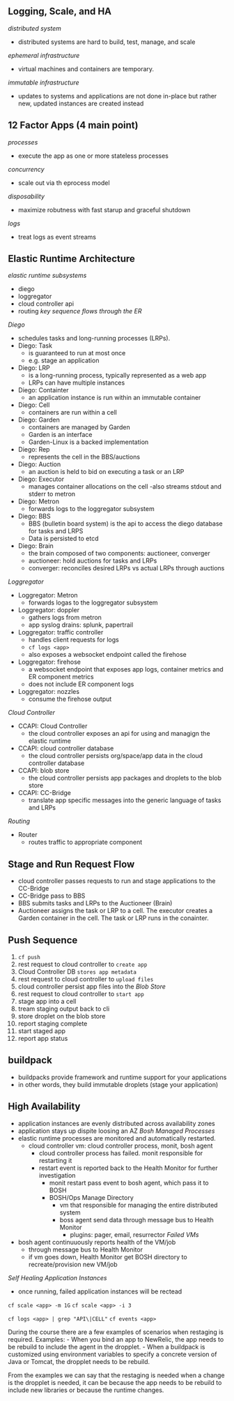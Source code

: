 ## Logging, Scale, and HA
*distributed system*
- distributed systems are hard to build, test, manage, and scale

*ephemeral infrastructure*
- virtual machines and containers are temporary.

*immutable infrastructure*
- updates to systems and applications are not done in-place but rather new, updated instances are created instead

## 12 Factor Apps (4 main point)
*processes*
- execute the app as one or more stateless processes

*concurrency*
- scale out via th eprocess model

*disposability*
- maximize robutness with fast starup and graceful shutdown

*logs*
- treat logs as event streams

## Elastic Runtime Architecture
*elastic runtime subsystems*
- diego
- loggregator
- cloud controller api
- routing
*key sequence flows through the ER*

_Diego_
- schedules tasks and long-running processes (LRPs).
- Diego: Task
	- is guaranteed to run at most once
	- e.g. stage an application
- Diego: LRP
	- is a long-running process, typically represented as a web app
	- LRPs can have multiple instances
- Diego: Containter
	- an application instance is run within an immutable container
- Diego: Cell
	- containers are run within a cell
- Diego: Garden
	- containers are managed by Garden
	- Garden is an interface
	- Garden-Linux is a backed implementation
- Diego: Rep
	- represents the cell in the BBS/auctions
- Diego: Auction
	- an auction is held to bid on executing a task or an LRP
- Diego: Executor
	- manages container allocations on the cell
	-also streams stdout and stderr to metron
- Diego: Metron
	- forwards logs to the loggregator subsystem
- Diego: BBS
	- BBS (bulletin board system) is the api to access the diego database for tasks and LRPS
	- Data is persisted to etcd
- Diego: Brain
	- the brain composed of two components: auctioneer, converger
	- auctioneer: hold auctions for tasks and LRPs
	- converger: reconciles desired LRPs vs actual LRPs through auctions

_Loggregator_
- Loggregator: Metron
	- forwards logas to the loggregator subsystem
- Loggregator: doppler
	- gathers logs from metron
	- app syslog drains: splunk, papertrail
- Loggregator: traffic controller
	- handles client requests for logs
	- `cf logs <app>`
	- also exposes a websocket endpoint called the firehose 
- Loggregator: firehose
	- a websocket endpoint that exposes app logs, container metrics and ER component metrics
	- does not include ER component logs
- Loggregator: nozzles
	- consume the firehose output

_Cloud Controller_
- CCAPI: Cloud Controller
	- the cloud controller exposes an api for using and managign the elastic runtime
- CCAPI: cloud controller database
	- the cloud controller persists org/space/app data in the cloud controller database
- CCAPI: blob store
	- the cloud controller persists app packages and droplets to the blob store
- CCAPI: CC-Bridge
	- translate app specific messages into the generic language of tasks and LRPs

_Routing_
- Router
	- routes traffic to appropriate component

## Stage and Run Request Flow
- cloud controller passes requests to run and stage applications to the CC-Bridge
- CC-Bridge pass to BBS
- BBS submits tasks and LRPs to the Auctioneer (Brain)
- Auctioneer assigns the task or LRP to a cell. The executor creates a Garden container in the cell. The task or LRP runs in the conainter.

## Push Sequence
1. `cf push`
2. rest request to cloud controller to `create app`
3. Cloud Controller DB `stores app metadata`  
4. rest request to cloud controller to `upload files`
5. cloud controller persist app files into the *Blob Store*
6. rest request to cloud controller to `start app`
7. stage app into a cell
8. tream staging output back to cli
9. store droplet on the blob store
10. report staging complete
11. start staged app
12. report app status

## buildpack
- buildpacks provide framework and runtime support for your applications
- in other words, they build immutable droplets (stage your application)

## High Availability
- application instances are evenly distributed across availability zones
- application stays up dispite loosing an AZ
*Bosh Managed Processes*
- elastic runtime processes are monitored and automatically restarted.
	- cloud controller vm: cloud controller process, monit, bosh agent
		- cloud controller process has failed. monit responsible for restarting it
		- restart event is reported back to the Health Monitor for further investigation
			- monit restart pass event to bosh agent, which pass it to BOSH
			- BOSH/Ops Manage Directory
				- vm that responsible for managing the entire distributed system
				- boss agent send data through message bus to Health Monitor
					- plugins: pager, email, resurrector
*Failed VMs*
- bosh agent continuuously reports health of the VM/job
	- through message bus to Health Monitor
	- if vm goes down, Health Monitor get BOSH directory to recreate/provision new VM/job

*Self Healing Application Instances*
- once running, failed application instances will be rectead

`cf scale <app> -m 1G`
`cf scale <app> -i 3`

`cf logs <app> | grep "API\|CELL"`
`cf events <app>`


During the course there are a few examples of scenarios when restaging is required. Examples:
	- When you bind an app to NewRelic, the app needs to be rebuild to include the agent in the dropplet.
	- When a buildpack is customized using environment variables to specify a concrete version of Java or Tomcat, the dropplet needs to be rebuild.

From the examples we can say that the restaging is needed when a change is the dropplet is needed, it can be because the app needs to be rebuild to include new libraries or because the runtime changes.

